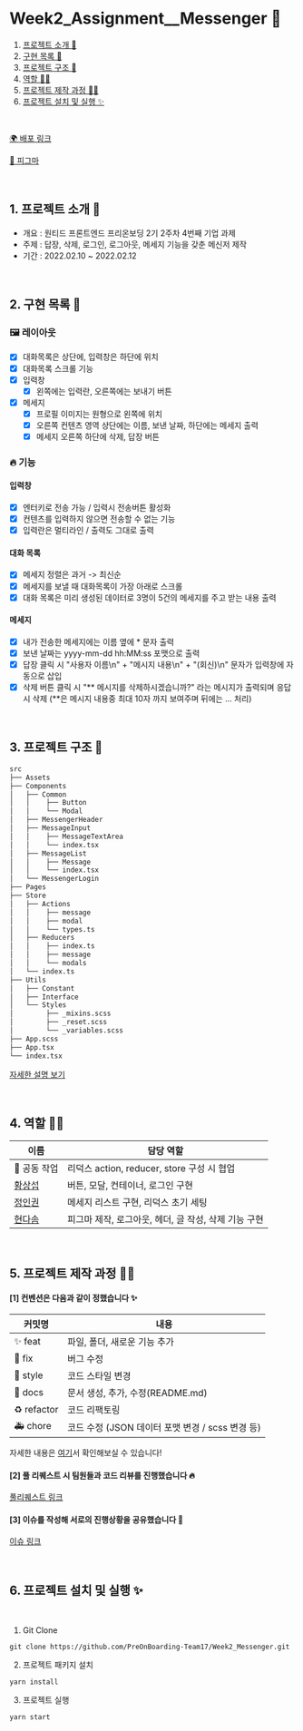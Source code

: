 # Week2_Assignment\_\_Messenger 📱

1. [프로젝트 소개 🚀](#1-프로젝트-소개-)
2. [구현 목록 📍](#2-구현-목록-)
3. [프로젝트 구조 🌲](#3-프로젝트-구조-)
4. [역할 👋🏻](#4-역할-)
5. [프로젝트 제작 과정 ✍🏻](#5-프로젝트-제작-과정-)
6. [프로젝트 설치 및 실행 ✨](#6-프로젝트-설치-및-실행-)

<br/>

[🌍 배포 링크]()
<br />

[🎉 피그마](https://www.figma.com/file/gUCGSoZAZ9aqhr0Z7CYqGu/Untitled?node-id=0%3A1)

<br />

## 1. 프로젝트 소개 🚀

- 개요 : 원티드 프론트엔드 프리온보딩 2기 2주차 4번째 기업 과제
- 주제 : 답장, 삭제, 로그인, 로그아웃, 메세지 기능을 갖춘 메신저 제작
- 기간 : 2022.02.10 ~ 2022.02.12

<br />

## 2. 구현 목록 📍

### 🖼 레이아웃

- [x] 대화목록은 상단에, 입력창은 하단에 위치
- [x] 대화목록 스크롤 기능
- [x] 입력창
  - [x] 왼쪽에는 입력란, 오른쪽에는 보내기 버튼
- [x] 메세지
  - [x] 프로필 이미지는 원형으로 왼쪽에 위치
  - [x] 오른쪽 컨텐츠 영역 상단에는 이름, 보낸 날짜, 하단에는 메세지 출력
  - [x] 메세지 오른쪽 하단에 삭제, 답장 버튼

### 🔥 기능

#### 입력창

- [x] 엔터키로 전송 가능 / 입력시 전송버튼 활성화
- [x] 컨텐츠를 입력하지 않으면 전송할 수 없는 기능
- [x] 입력란은 멀티라인 / 출력도 그대로 출력

#### 대화 목록

- [x] 메세지 정렬은 과거 -> 최신순
- [x] 메세지를 보낼 때 대화목록이 가장 아래로 스크롤
- [x] 대화 목록은 미리 생성된 데이터로 3명이 5건의 메세지를 주고 받는 내용 출력

#### 메세지

- [x] 내가 전송한 메세지에는 이름 옆에 * 문자 출력
- [x] 보낸 날짜는 yyyy-mm-dd hh:MM:ss 포맷으로 출력
- [x] 답장 클릭 시 "사용자 이름\n" + "메시지 내용\n" + "(회신)\n" 문자가 입력창에 자동으로 삽입
- [x] 삭제 버튼 클릭 시  "** 메시지를 삭제하시겠습니까?" 라는 메시지가 출력되며 응답시 삭제 (**은 메시지 내용중 최대 10자 까지 보여주며 뒤에는 ... 처리)

<br />

## 3. 프로젝트 구조 🌲

```bash
src
├── Assets
├── Components
│   ├── Common
│   │    ├── Button
│   │    └── Modal
│   ├── MessengerHeader
│   ├── MessageInput
│   │    ├── MessageTextArea
│   │    └── index.tsx
│   ├── MessageList
│   │    ├── Message
│   │    └── index.tsx
│   └── MessengerLogin
├── Pages
├── Store
│   ├── Actions
│   │    ├── message
│   │    ├── modal
│   │    └── types.ts
│   ├── Reducers
│   │    ├── index.ts
│   │    ├── message
│   │    └── modals
│   └── index.ts
├── Utils
│   ├── Constant
│   ├── Interface
│   └── Styles
│        ├── _mixins.scss
│        ├── _reset.scss
│        └── _variables.scss
├── App.scss
├── App.tsx
└── index.tsx
```

[자세한 설명 보기](https://github.com/PreOnBoarding-Team17/Week2_Messenger/issues/1)

<br/>

## 4. 역할 👋🏻

| 이름                                       | 담당 역할                                                     |
| ------------------------------------------ | ------------------------------------------------------------- |
| 🥇 공동 작업 | 리덕스 action, reducer, store 구성 시 협업 |
| [황상섭](https://github.com/sangseophwang) | 버튼, 모달, 컨테이너, 로그인 구현 |
| [정인권](https://github.com/developjik)    | 메세지 리스트 구현, 리덕스 초기 세팅 |
| [현다솜](https://github.com/som-syom)      | 피그마 제작, 로그아웃, 헤더, 글 작성, 삭제 기능 구현 |

<br/>

## 5. 프로젝트 제작 과정 ✍🏻

#### [1] 컨벤션은 다음과 같이 정했습니다 ✨

| 커밋명 | 내용 |
| --- | --- |
| ✨ feat | 파일, 폴더, 새로운 기능 추가 |
| 🐛 fix | 버그 수정 |
| 💄 style | 코드 스타일 변경 |
| 📝 docs | 문서 생성, 추가, 수정(README.md) |
| ♻️ refactor | 코드 리팩토링 |
| 🚑️ chore | 코드 수정 (JSON 데이터 포맷 변경 / scss 변경 등) |

자세한 내용은 [여기](https://github.com/PreOnBoarding-Team17/Week2_Messenger/issues/2)서 확인해보실 수 있습니다!

#### [2] 풀 리퀘스트 시 팀원들과 코드 리뷰를 진행했습니다 🔥

[풀리퀘스트 링크](https://github.com/PreOnBoarding-Team17/Week2_Dashboard/pulls?q=is%3Apr+is%3Aclosed)

#### [3] 이슈를 작성해 서로의 진행상황을 공유했습니다 👀

[이슈 링크](https://github.com/PreOnBoarding-Team17/Week2_Dashboard/issues)

<br/>

## 6. 프로젝트 설치 및 실행 ✨

<br/>

1. Git Clone

```plaintext
git clone https://github.com/PreOnBoarding-Team17/Week2_Messenger.git
```

2. 프로젝트 패키지 설치

```plaintext
yarn install
```

3. 프로젝트 실행

```plaintext
yarn start
```
